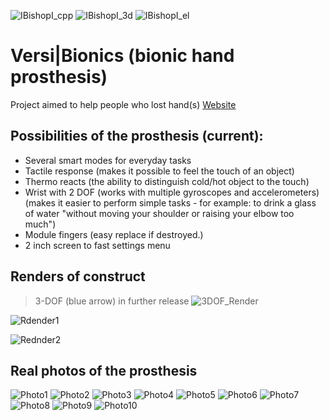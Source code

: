 ![IBishopI_cpp](/docs/badge_vb_cpp.svg)
![IBishopI_3d](/docs/badge_vb_3d.svg)
![IBishopI_el](/docs/badge_vb_electron.svg)
# Versi|Bionics (bionic hand prosthesis)

Project aimed to help people who lost hand(s) [Website](https://versibionics.com/)

## Possibilities of the prosthesis (current):
- Several smart modes for everyday tasks
- Tactile response (makes it possible to feel the touch of an object)
- Thermo reacts (the ability to distinguish cold/hot object to the touch)
- Wrist with 2 DOF (works with multiple gyroscopes and accelerometers)
(makes it easier to perform simple tasks - for example: to drink a glass of water "without moving your shoulder or raising your elbow too much")
- Module fingers (easy replace if destroyed.)
- 2 inch screen to fast settings menu

## Renders of construct
> 3-DOF (blue arrow) in further release
![3DOF_Render](/docs/3DOF.png)

![Rdender1](/docs/work_model_5.png)

![Rednder2](/docs/work_model_2.png)

## Real photos of the prosthesis

![Photo1](/docs/rphoto_1.jpg)
![Photo2](/docs/rphoto_2.jpg)
![Photo3](/docs/rphoto_3.jpg)
![Photo4](/docs/rphoto_4.jpg)
![Photo5](/docs/rphoto_5.jpg)
![Photo6](/docs/rphoto_6.jpg)
![Photo7](/docs/rphoto_7.jpg)
![Photo8](/docs/rphoto_8.jpg)
![Photo9](/docs/rphoto_9.jpg)
![Photo10](/docs/rphoto_10.jpg)
